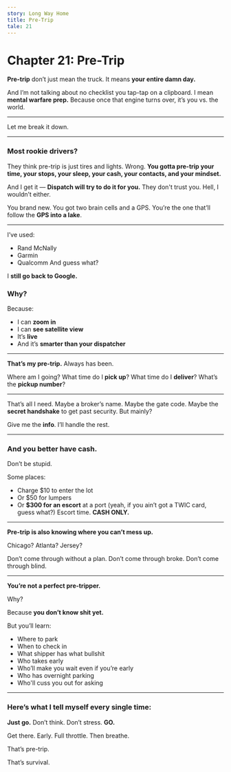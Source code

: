 ```yaml
---
story: Long Way Home
title: Pre-Trip
tale: 21
---
```


# Chapter 21: Pre-Trip

**Pre-trip** don’t just mean the truck.
It means **your entire damn day.**

And I’m not talking about no checklist you tap-tap on a clipboard.
I mean **mental warfare prep.**
Because once that engine turns over, it’s you vs. the world.

---

Let me break it down.

---

### Most rookie drivers?
They think pre-trip is just tires and lights.
Wrong.
**You gotta pre-trip your time, your stops, your sleep, your cash, your contacts, and your mindset.**

And I get it —
**Dispatch will try to do it for you.**
They don't trust you.
Hell, I wouldn’t either.

You brand new.
You got two brain cells and a GPS.
You’re the one that’ll follow the **GPS into a lake**.

---

I’ve used:
- Rand McNally
- Garmin
- Qualcomm
And guess what?

I **still go back to Google.**

### Why?

Because:
- I can **zoom in**
- I can **see satellite view**
- It’s **live**
- And it’s **smarter than your dispatcher**

---

**That’s my pre-trip.**
Always has been.

Where am I going?
What time do I **pick up**?
What time do I **deliver**?
What’s the **pickup number**?

---

That’s all I need.
Maybe a broker’s name.
Maybe the gate code.
Maybe the **secret handshake** to get past security.
But mainly?

Give me the **info**.
I’ll handle the rest.

---

### And you better have **cash**.

Don’t be stupid.

Some places:
- Charge $10 to enter the lot
- Or $50 for lumpers
- Or **$300 for an escort** at a port
  (yeah, if you ain’t got a TWIC card, guess what?)
  Escort time. **CASH ONLY.**

---

**Pre-trip is also knowing where you can’t mess up.**

Chicago?
Atlanta?
Jersey?

Don’t come through without a plan.
Don’t come through broke.
Don’t come through blind.

---

**You’re not a perfect pre-tripper.**

Why?

Because **you don’t know shit yet.**

But you’ll learn:
- Where to park
- When to check in
- What shipper has what bullshit
- Who takes early
- Who’ll make you wait even if you’re early
- Who has overnight parking
- Who'll cuss you out for asking

---

### Here’s what I tell myself every single time:

**Just go.**
Don’t think.
Don’t stress.
**GO.**

Get there.
Early.
Full throttle.
Then breathe.

That’s pre-trip.

That’s survival.
